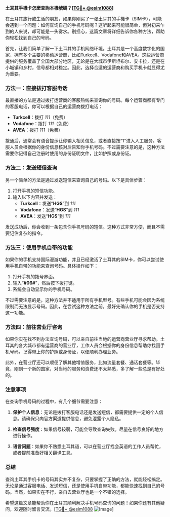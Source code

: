 **土耳其手機卡怎麽查詢本機號碼？[[TG💪+ @esim1088](https://t.me/s/esim1088)]**

在土耳其旅行或生活的朋友，如果你刚买了一张土耳其的手機卡（SIM卡），可能会遇到一个问题：如何查询自己的手机号码呢？这听起来可能很简单，但对初来乍到的人来说，却可能是一头雾水。别担心，这篇文章将详细告诉你各种方法，帮助你轻松找到自己的号码。

首先，让我们简单了解一下土耳其的手机网络环境。土耳其是一个高度数字化的国家，拥有多个主要的移动运营商，比如Turkcell、Vodafone和AVEA。这些运营商提供的服务覆盖了全国大部分地区，无论是在大城市伊斯坦布尔、安卡拉，还是在小城镇和乡村，信号都相对稳定。因此，选择合适的运营商和购买手机卡就显得尤为重要。

### 方法一：直接拨打客服电话

最直接的方法是通过拨打运营商的客服热线来查询你的号码。每个运营商都有专门的客服电话，你可以根据自己的运营商拨打电话：

- **Turkcell**：拨打 *111*（免费）
- **Vodafone**：拨打 *111*（免费）
- **AVEA**：拨打 *111*（免费）

拨通后，通常会有语音提示让你输入相关信息，或者直接按“1”进入人工服务。客服人员会根据你的身份信息核对后告知你手机号码。不过需要注意的是，这种方法需要你记得自己注册时使用的身份证明文件，比如护照或身份证。

### 方法二：发送短信查询

另一个简单的方法是通过发送短信来查询自己的号码。以下是具体步骤：

1. 打开手机的短信功能。
2. 输入以下内容并发送：
   - **Turkcell**：发送“**HGS**”到 *111*
   - **Vodafone**：发送“**HGS**”到 *111*
   - **AVEA**：发送“**HGS**”到 *111*

发送成功后，你会收到一条包含你手机号码的短信。这种方式非常方便，而且不需要记住复杂的指令。

### 方法三：使用手机自带的功能

如果你的手机支持国际漫游功能，并且已经激活了土耳其的SIM卡，你可以尝试使用手机自带的功能来查询号码。具体操作如下：

1. 打开手机的拨号界面。
2. 输入“**#06#**”，然后按下拨打键。
3. 系统会自动显示你的手机号码。

不过需要注意的是，这种方法并不适用于所有手机型号。有些手机可能会因为系统限制而无法显示号码。因此，在尝试这种方法之前，最好先确认你的手机是否支持这一功能。

### 方法四：前往营业厅咨询

如果你实在找不到办法查询号码，可以亲自前往当地的运营商营业厅寻求帮助。土耳其的各大城市都有运营商的营业厅，工作人员会根据你的身份信息帮助你找回手机号码。记得带上你的护照或身份证，以便顺利办理业务。

此外，在营业厅还可以顺便了解其他增值服务，比如流量套餐、通话套餐等。毕竟，刚到一个新的国家，对当地的服务和资费还不太熟悉，多了解一些总是有好处的。

### 注意事项

在查询手机号码的过程中，有几个细节需要注意：

1. **保护个人信息**：无论是拨打客服电话还是发送短信，都需要提供一定的个人信息。请确保只向官方渠道提供信息，避免泄露个人隐私。
   
2. **检查信号强度**：如果信号较弱，可能会导致查询失败。尽量在信号良好的地方进行操作。

3. **语言问题**：如果你不熟悉土耳其语，可以在营业厅找会英语的工作人员帮忙，或者提前准备好相关翻译工具。

### 总结

查询土耳其手机卡的号码其实并不复杂，只要掌握了正确的方法，就能轻松搞定。无论是通过客服电话、发送短信，还是使用手机自带功能，都能快速找到自己的号码。当然，如果实在不行，亲自去营业厅也是一个不错的选择。

希望这篇文章能帮助你在土耳其顺利解决手机号码查询的问题！如果你还有其他疑问，欢迎随时留言交流。[[TG💪+ @esim1088](https://t.me/s/esim1088) ![Image](https://i.postimg.cc/4NQfJmqS/Snipaste-2025-05-13-00-14-12.png)]